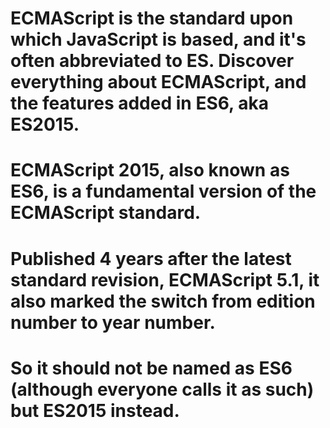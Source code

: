 # ECMAScript is the standard upon which JavaScript is based, and it's often abbreviated to ES. Discover everything about ECMAScript, and the features added in ES6, aka ES2015.

# ECMAScript 2015, also known as ES6, is a fundamental version of the ECMAScript standard.

# Published 4 years after the latest standard revision, ECMAScript 5.1, it also marked the switch from edition number to year number.

# So it should not be named as ES6 (although everyone calls it as such) but ES2015 instead.